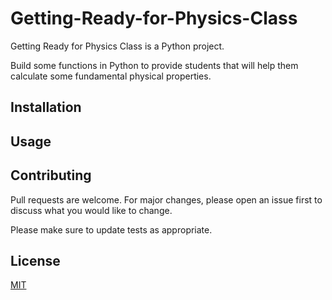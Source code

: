 # Getting-Ready-for-Physics-Class

Getting Ready for Physics Class is a Python project.

Build some functions in Python to provide students that will help them calculate some fundamental physical properties.


## Installation


## Usage

## Contributing
Pull requests are welcome. For major changes, please open an issue first to discuss what you would like to change.

Please make sure to update tests as appropriate.

## License
[MIT](https://choosealicense.com/licenses/mit/)

